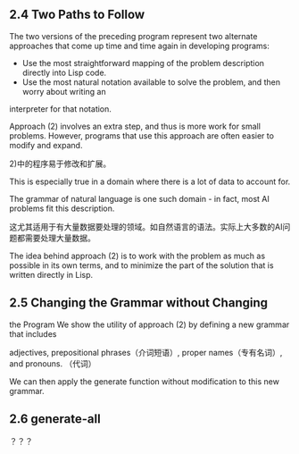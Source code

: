 

## 2.4  Two Paths to Follow

The two versions of the preceding program represent two alternate approaches that
come up time and time again in developing programs: 

+ Use the most straightforward mapping of the problem description directly into Lisp code.
+ Use the most natural notation available to solve the problem, and then worry about writing an

interpreter for that notation.



Approach (2) involves an extra step, and thus is more work for small problems.
However, programs that use this approach are often easier to modify and expand.

2)中的程序易于修改和扩展。

This is especially true in a domain where there is a lot of data to account for. 

The grammar of natural language is one such domain - in fact, most AI problems fit this description. 

这尤其适用于有大量数据要处理的领域。如自然语言的语法。实际上大多数的AI问题都需要处理大量数据。

The idea behind approach  (2)  is to work with the problem as much as possible in its own terms, and to minimize the part of the solution that is written directly in Lisp.



## 2.5  Changing the Grammar without Changing

the Program We show the utility of approach  (2)  by defining a new grammar that includes 

adjectives, prepositional phrases（介词短语）, proper names（专有名词）, and pronouns. （代词）

We can then apply the generate  function without modification to this new grammar.



## 2.6 generate-all

？？？







